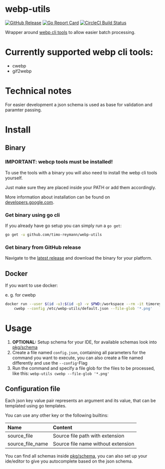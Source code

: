 webp-utils
===
[![GitHub Release](https://img.shields.io/github/v/release/timo-reymann/webp-utils.svg?label=version)](https://github.com/timo-reymann/webp-utils/releases)
[![Go Report Card](https://goreportcard.com/badge/github.com/timo-reymann/webp-utils)](https://goreportcard.com/report/github.com/timo-reymann/webp-utils)
[![CircleCI Build Status](https://circleci.com/gh/timo-reymann/webp-utils.svg?style=shield)](https://app.circleci.com/pipelines/github/timo-reymann/webp-utils)

Wrapper around [webp cli tools](https://developers.google.com/speed/webp/docs/using) to allow easier batch processing. 

# Currently supported webp cli tools:
- cwebp
- gif2webp

# Technical notes
For easier development a json schema is used as base for validation and paramter passing.

# Install

## Binary

### IMPORTANT: webcp tools must be installed!
To use the tools with a binary you will also need to install the webp cli tools yourself.

Just make sure they are placed inside your PATH or add them accordingly.

More information about installation can be found on [developers.google.com](https://developers.google.com/speed/webp/docs/precompiled). 

### Get binary using go cli
If you already have go setup you can simply run a `go get`:
```bash
go get -u github.com/timo-reymann/webp-utils
```
### Get binary from GitHub release
Navigate to the [latest release](https://github.com/timo-reymann/webp-utils/releases/latest) and download the binary for your platform.

## Docker
If you want to use docker:

e. g. for cwebp
```bash
docker run --user $(id -u):$(id -g) -v $PWD:/workspace --rm -it timoreymann/webp-utils \
    cwebp --config /etc/webp-utils/default.json --file-glob '*.png'
```

# Usage
1. **OPTIONAL:** Setup schema for your IDE, for available schemas look into [pkg/schema](./pkg/schema)
2. Create a file named `config.json`, containing all parameters for the command you want to execute, 
    you can also create a file named differently and use the `--config`-Flag 
3. Run the command and specify a file glob for the files to be processed, like this:
    `webp-utils cwebp --file-glob '*.png'`

## Configuration file
Each json key value pair represents an argument and its value, that can be templated using go templates.

You can use any other key or the following builtins:

| Name              | Content                               |
| :---------------- | :------------------------------------ |
| source_file       | Source file path with extension       |
| source_file_name  | Source file name without extension    |

You can find all schemas inside [pkg/schema](./pkg/schema), you can also set up your ide/editor to give you
autocomplete based on the json schema.
